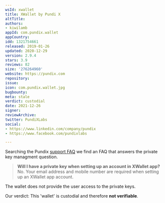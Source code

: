 ```yaml
---
wsId: xwallet
title: XWallet by Pundi X
altTitle: 
authors:
- kiwilamb
appId: com.pundix.wallet
appCountry: 
idd: 1321754661
released: 2019-01-26
updated: 2020-12-29
version: 2.9.4
stars: 3.9
reviews: 82
size: '276264960'
website: https://pundix.com
repository: 
issue: 
icon: com.pundix.wallet.jpg
bugbounty: 
meta: stale
verdict: custodial
date: 2021-12-26
signer: 
reviewArchive: 
twitter: PundiXLabs
social:
- https://www.linkedin.com/company/pundix
- https://www.facebook.com/pundixlabs

---
```


Searching the Pundix [support FAQ](https://support.pundix.com/) we find an FAQ that answers the private key managment question.

> **Will I have a private key when setting up an account in XWallet app?**<br>
  No. Your email address and mobile number are required when setting up an XWallet app account.

The wallet does not provide the user access to the private keys.

Our verdict: This 'wallet' is custodial and therefore **not verifiable**.

